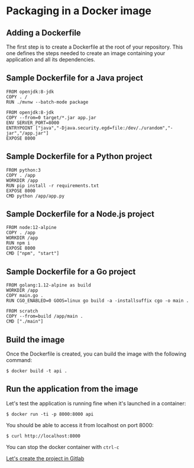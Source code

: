 # Packaging in a Docker image

## Adding a Dockerfile

The first step is to create a Dockerfile at the root of your repository. This one defines the steps needed to create an image containing your application and all its dependencies.

## Sample Dockerfile for a Java project

```
FROM openjdk:8-jdk
COPY . /
RUN ./mvnw --batch-mode package

FROM openjdk:8-jdk
COPY --from=0 target/*.jar app.jar
ENV SERVER_PORT=8000
ENTRYPOINT ["java","-Djava.security.egd=file:/dev/./urandom","-jar","/app.jar"]
EXPOSE 8000
```

## Sample Dockerfile for a Python project

```
FROM python:3
COPY . /app
WORKDIR /app
RUN pip install -r requirements.txt
EXPOSE 8000
CMD python /app/app.py
```

## Sample Dockerfile for a Node.js project

```
FROM node:12-alpine
COPY . /app
WORKDIR /app
RUN npm i
EXPOSE 8000
CMD ["npm", "start"]
```

## Sample Dockerfile for a Go project

```
FROM golang:1.12-alpine as build
WORKDIR /app
COPY main.go .
RUN CGO_ENABLED=0 GOOS=linux go build -a -installsuffix cgo -o main .

FROM scratch
COPY --from=build /app/main .
CMD ["./main"]
```


## Build the image

Once the Dockerfile is created, you can build the image with the following command:

```
$ docker build -t api .
```

## Run the application from the image

Let's test the application is running fine when it's launched in a container:

```
$ docker run -ti -p 8000:8000 api
```

You should be able to access it from localhost on port 8000:

```
$ curl http://localhost:8000
```

You can stop the docker container with `ctrl-c`

[Let's create the project in Gitlab](../03-Gitlab)
